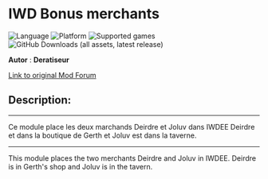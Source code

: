 # IWD Bonus merchants
![Language](https://img.shields.io/static/v1?label=language&message=english%20%7C%20french%20%7C%20&color=informational)
![Platform](https://img.shields.io/static/v1?label=platform&message=windows%20%7C%20macOS%20%7C%20Linux%20%7C%20&color=informational)
![Supported games](https://img.shields.io/static/v1?label=supported%20games&message=IWDEE%20%7C&color=dodgerblue)
![GitHub Downloads (all assets, latest release)](https://img.shields.io/github/downloads/Deratiseur/IWD_Bonus/total)

**Autor** : **Deratiseur**

[Link to original Mod Forum](https://www.baldursgateworld.fr/viewtopic.php?t=33955)


## Description:
-------------
Ce module place les deux marchands Deirdre et Joluv dans IWDEE
Deirdre et dans la boutique de Gerth et Joluv est dans la taverne.

-------------
This module places the two merchants Deirdre and Joluv in IWDEE.
Deirdre is in Gerth's shop and Joluv is in the tavern.

